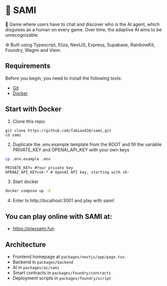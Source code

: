 # 🤖 SAMI

🧪 Game where users have to chat and discover who is the AI agent, which disguises as a human on every game. Over time, the adaptive AI aims to be unrecognizable.

⚙️ Built using Typescript, Eliza, NextJS, Express, Supabase, RainbowKit, Foundry, Wagmi and Viem.

## Requirements

Before you begin, you need to install the following tools:

- [Git](https://git-scm.com/downloads)
- [Docker](https://docs.docker.com/get-started/get-docker/)


## Start with Docker

1. Clone this repo:

```
git clone https://github.com/fabian416/sami.git
cd sami
```

2. Duplicate the .env.example template from the ROOT and fill the variable PRIVATE_KEY and OPENAI_API_KEY with your own keys

```bash
cp .env.example .env
```

```
PRIVATE_KEY= #Your private key  
OPENAI_API_KEY=sk-* # OpenAI API key, starting with sk-  
```

3. Start docker

```bash
docker compose up -d
```

4. Enter to http://localhost:3001 and play with sami!

## You can play online with SAMI at:

- <a href="https://playsami.fun" target="_blank">https://playsami.fun</a>


## Architecture

- Frontend homepage at `packages/nextjs/app/page.tsx`.
- Backend in `packages/backend`
- AI in `packages/ai/sami`
- Smart contracts in `packages/foundry/contracts`
- Deployment scripts in `packages/foundry/script`
